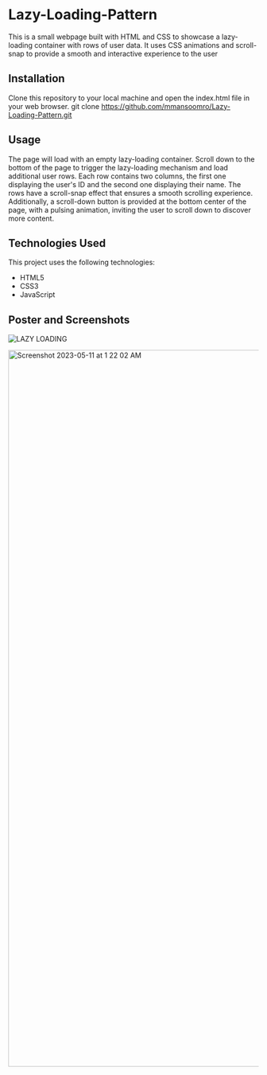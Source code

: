 # Lazy-Loading-Pattern
This is a small webpage built with HTML and CSS to showcase a lazy-loading container with rows of user data. It uses CSS animations and scroll-snap to provide a smooth and interactive experience to the user

## Installation
Clone this repository to your local machine and open the index.html file in your web browser.
git clone https://github.com/mmansoomro/Lazy-Loading-Pattern.git

## Usage 
The page will load with an empty lazy-loading container. Scroll down to the bottom of the page to trigger the lazy-loading mechanism and load additional user rows.
Each row contains two columns, the first one displaying the user's ID and the second one displaying their name. The rows have a scroll-snap effect that ensures a smooth scrolling experience.
Additionally, a scroll-down button is provided at the bottom center of the page, with a pulsing animation, inviting the user to scroll down to discover more content.

## Technologies Used
This project uses the following technologies:

- HTML5
- CSS3
- JavaScript

## Poster and Screenshots
![LAZY LOADING](https://github.com/ammansoomro/Lazy-Loading-Pattern/assets/63865428/237ed451-a6f6-4f9f-869b-aa1b8ad26ee4)


<img width="1440" alt="Screenshot 2023-05-11 at 1 22 02 AM" src="https://github.com/ammansoomro/Lazy-Loading-Pattern/assets/63865428/9b56e3a9-b859-4259-8bdc-7692facd48e5">
